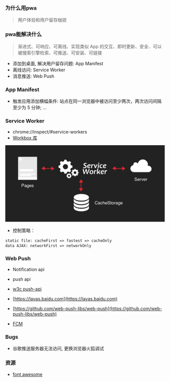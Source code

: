 ### 为什么用pwa

> 用户体验和用户留存枷锁

### pwa能解决什么

> 渐进式、可响应、可离线、实现类似 App 的交互、即时更新、安全、可以被搜索引擎检索、可推送、可安装、可链接

- 添加到桌面, 解决用户留存问题: App Manifest
- 离线访问: Service Worker
- 消息推送: Web Push

### App Manifest
- 触发应用添加横幅条件: 站点在同一浏览器中被访问至少两次，两次访问间隔至少为 5 分钟; ...

### Service Worker
- chrome://inspect/#service-workers
- [Workbox 库](https://developers.google.com/web/tools/workbox/)

![sw](assets/service_worker.png)

- 控制策略：
```
static file: cacheFirst => fastest => cacheOnly
data AJAX: networkFirst => networkOnly
```

### Web Push
- Notification api
- push api

- [w3c push-api](http://w3c.github.io/push-api/)
- [https://lavas.baidu.com](https://lavas.baidu.com)
- [https://github.com/web-push-libs/web-push](https://github.com/web-push-libs/web-push)
- [FCM](https://firebase.google.com/docs/cloud-messaging/?hl=zh-cn)

### Bugs
- 谷歌推送服务器无法访问, 更换浏览器火狐调试

### 资源
- [font awesome](http://fontawesome.dashgame.com)
